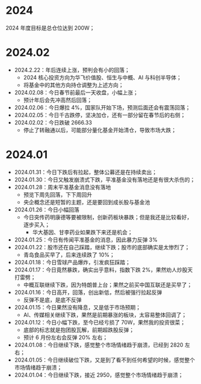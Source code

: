 # 2024

2024 年度目标是总仓位达到 200W；

# 2024.02

- 2024.2.22：年后连续上涨，预判会有小的回落；
  - 2024 核心投资方向为华飞价值股、恒生与中概、AI 与科创半导体；
  - 将基金中的其他方向持仓调整为上述方向；
- 2024.02.08：今日春节前最后一天收盘，小幅上涨；
  - 预计年后会先冲高然后回落；
- 2024.02.06：今日爆拉 4%，国家队开始下场，预测后面还会有震荡回落；
- 2024.02.05：今日千古跌停，坚决加仓，还有一部分留在春节后的右侧；
- 2024.02.02：今日跌破 2666.33
  - 停止了转融通以后，可能部分量化基金开始清仓，导致市场大跌；

# 2024.01

- 2024.01.31：今日下跌后有拉起，整体公募还是在持续卖出；
- 2024.01.30：今日又触发崩溃式下跌，平准基金没有落地还是有很大杀伤的；
- 2024.01.28：周末平准基金消息没有落地
  - 预览下周先回落，下下周回升
  - 央企概念还是短暂的主题，还是要回到成长股与基金池
- 2024.01.26：今日小幅回落
  - 今日突传药明康德等要被限制，创新药板块暴跌；但是我还是比较看好，逐步买入；
    - 华大基因、甘李药业如果跌下来还是机会；
- 2024.01.25：今日有传闻平准基金的消息，因此暴力反弹 3%
- 2024.01.22：股市还在自己踩踏，继续下跌；股市的底部确实是太惨烈了；
  - 青岛食品买早了，后来连续跌了 10%；
- 2024.01.18：今日雪球产品爆炸，引发疯狂踩踏；
- 2024.01.17：今日竟然暴跌，确实出乎意料，指数下跌 2%，果然劝人炒股天打雷劈；
  - 中概互联继续下跌，因为特朗普上台；果然之前买中国互联还是买早了；
- 2024.01.16：今日高开，回落，创出新低，然后被强行拉起反弹
  - 反弹不是底，是底不反弹
- 2024.01.15：今日果然没有降息，又是低于市场预期；
  - AI、传媒相关继续下跌，果然是前期暴涨的板块，太容易整体回调了；
- 2024.01.12：今日小幅下跌，至今已经亏损了 70W，果然我的投资很菜；
  - 底部的标志就是抱团股瓦解，前期超跌股反弹；
  - 预计 6 月份左右会反弹 20% 左右；
- 2024.01.08：今日继续下跌，感觉整个市场情绪趋于崩溃，已经到 2820 左右；
- 2024.01.05：今日继续破位下跌，又是到了看不到任何希望的时候，感觉整个市场情绪趋于崩溃；
- 2024.01.04：今日继续下跌，接近 2950，感觉整个市场情绪趋于崩溃；
